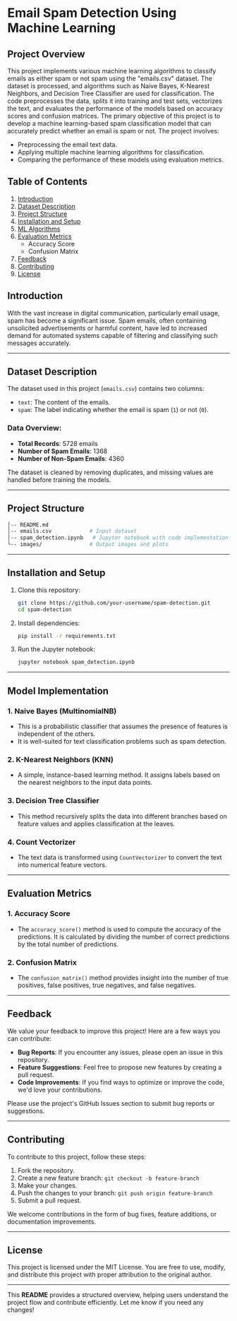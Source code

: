 # Email Spam Detection Using Machine Learning
## Project Overview
This project implements various machine learning algorithms to classify emails as either spam or not spam using the "emails.csv" dataset. The dataset is processed, and algorithms such as Naive Bayes, K-Nearest Neighbors, and Decision Tree Classifier are used for classification. The code preprocesses the data, splits it into training and test sets, vectorizes the text, and evaluates the performance of the models based on accuracy scores and confusion matrices.
The primary objective of this project is to develop a machine learning-based spam classification model that can accurately predict whether an email is spam or not.
The project involves:
- Preprocessing the email text data.
- Applying multiple machine learning algorithms for classification.
- Comparing the performance of these models using evaluation metrics.
## Table of Contents
1. [Introduction](#introduction)
2. [Dataset Description](#dataset-description)
3. [Project Structure](#project-structure)
4. [Installation and Setup](#installation-and-setup)
5. [ML Algorithms](#model-implementation)
6. [Evaluation Metrics](#evaluation-metrics)
   - Accuracy Score
   - Confusion Matrix
7. [Feedback](#feedback)
8. [Contributing](#contributing)
9. [License](#license)
## Introduction
With the vast increase in digital communication, particularly email usage, spam has become a significant issue. Spam emails, often containing unsolicited advertisements or harmful content, have led to increased demand for automated systems capable of filtering and classifying such messages accurately.

---

## Dataset Description

The dataset used in this project (`emails.csv`) contains two columns:
- `text`: The content of the emails.
- `spam`: The label indicating whether the email is spam (`1`) or not (`0`).

### Data Overview:
- **Total Records**: 5728 emails
- **Number of Spam Emails**: 1368
- **Number of Non-Spam Emails**: 4360

The dataset is cleaned by removing duplicates, and missing values are handled before training the models.

---

## Project Structure

```bash
│-- README.md
│-- emails.csv            # Input dataset
│-- spam_detection.ipynb   # Jupyter notebook with code implementation
└-- images/               # Output images and plots
```

---

## Installation and Setup

1. Clone this repository:
   ```bash
   git clone https://github.com/your-username/spam-detection.git
   cd spam-detection
   ```

2. Install dependencies:
   ```bash
   pip install -r requirements.txt
   ```

3. Run the Jupyter notebook:
   ```bash
   jupyter notebook spam_detection.ipynb
   ```

---

## Model Implementation

### 1. Naive Bayes (MultinomialNB)
   - This is a probabilistic classifier that assumes the presence of features is independent of the others.
   - It is well-suited for text classification problems such as spam detection.

### 2. K-Nearest Neighbors (KNN)
   - A simple, instance-based learning method. It assigns labels based on the nearest neighbors to the input data points.

### 3. Decision Tree Classifier
   - This method recursively splits the data into different branches based on feature values and applies classification at the leaves.

### 4. Count Vectorizer
   - The text data is transformed using `CountVectorizer` to convert the text into numerical feature vectors.

---

## Evaluation Metrics

### 1. Accuracy Score
   - The `accuracy_score()` method is used to compute the accuracy of the predictions. It is calculated by dividing the number of correct predictions by the total number of predictions.

### 2. Confusion Matrix
   - The `confusion_matrix()` method provides insight into the number of true positives, false positives, true negatives, and false negatives.

---

## Feedback

We value your feedback to improve this project! Here are a few ways you can contribute:
- **Bug Reports**: If you encounter any issues, please open an issue in this repository.
- **Feature Suggestions**: Feel free to propose new features by creating a pull request.
- **Code Improvements**: If you find ways to optimize or improve the code, we'd love your contributions.

Please use the project's GitHub Issues section to submit bug reports or suggestions.

---

## Contributing

To contribute to this project, follow these steps:
1. Fork the repository.
2. Create a new feature branch: `git checkout -b feature-branch`
3. Make your changes.
4. Push the changes to your branch: `git push origin feature-branch`
5. Submit a pull request.

We welcome contributions in the form of bug fixes, feature additions, or documentation improvements.

---

## License

This project is licensed under the MIT License. You are free to use, modify, and distribute this project with proper attribution to the original author.

---

This **README** provides a structured overview, helping users understand the project flow and contribute efficiently. Let me know if you need any changes!
